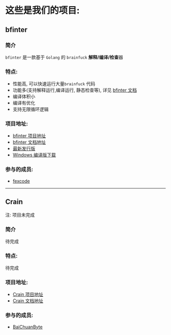 # 这些是我们的项目:

## bfinter

### 简介
`bfinter` 是一款基于 `Golang` 的 `brainfuck` **解释/编译/检查**器

### 特点:
- 性能高, 可以快速运行大量`brainfuck` 代码
- 功能多(支持解释运行,编译运行, 静态检查等), 详见 [bfinter 文档](https://xnors.github.io/docs/projects/bfinter/index.html)
- 编译体积小
- 编译有优化
- 支持无限循环逻辑

### 项目地址: 
- [bfinter 项目地址](https://github.com/xnors/bfinter)
- [bfinter 文档地址](../projects/bfinter/README.md)
- [最新发行版](https://github.com/xnors/bfinter/releases/tag/v1.0.0)
- [Windows 编译版下载](https://github.com/xnors/bfinter/releases/download/v1.0.0/bfinter.exe)

### 参与的成员:
- [fexcode](https://github.com/fexcode)


---


## Crain
注: 项目未完成

### 简介
<!-- TODO: 简介 -->
待完成

### 特点:
<!-- TODO: 特点 -->
待完成


### 项目地址: 
- [Crain 项目地址](https://github.com/xnors/Crain)
- [Crain 文档地址](../projects/Crain/README.md)

### 参与的成员:
- [BaiChuanByte](https://github.com/BaiChuanByte)

